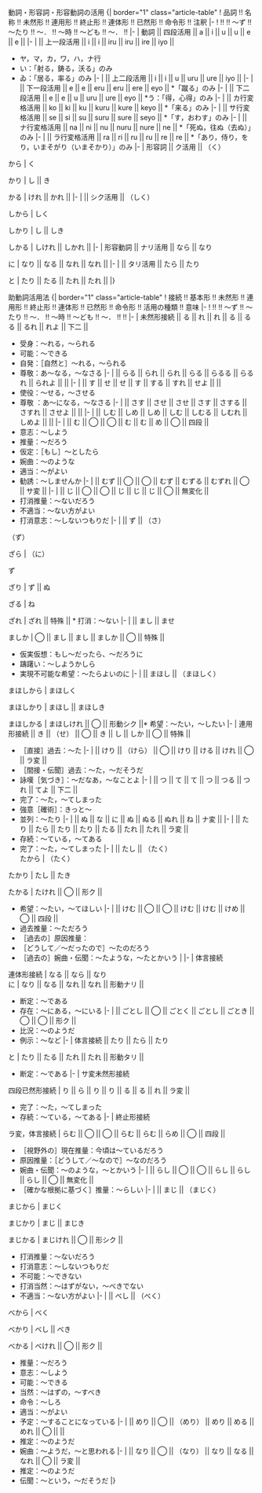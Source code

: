  動詞・形容詞・形容動詞の活用
{| border="1" class="article-table"
! 品詞 !! 名称 !! 未然形 !! 連用形 !! 終止形 !! 連体形 !! 已然形 !! 命令形 !! 注釈
|-
!   !!   !! 〜ず !! 〜たり !! 〜． !! 〜時 !! 〜ども !! 〜． !!
|-
| 動詞 || 四段活用 || a || i || u || u || e || e ||
|-
|   || 上一段活用 || i || i || iru || iru || ire || iyo ||
* ヤ，マ，カ，ワ，ハ，ナ行
* い：「射る，鋳る，沃る」のみ
* ゐ：「居る，率る」のみ
|-
|   || 上二段活用 || i || i || u || uru || ure || iyo ||
|-
|   || 下一段活用 || e || e || eru || eru || ere || eyo ||
*「蹴る」のみ
|-
|   || 下二段活用 || e || e || u || uru || ure || eyo ||
*う：「得，心得」のみ
|-
|   || カ行変格活用 || ko || ki || ku || kuru || kure || keyo ||
*「来る」のみ
|-
|   || サ行変格活用 || se || si || su || suru || sure || seyo ||
*「す，おわす」のみ
|-
|   || ナ行変格活用 || na || ni || nu || nuru || nure || ne ||
*「死ぬ，往ぬ（去ぬ）」のみ
|-
|   || ラ行変格活用 || ra || ri || ru || ru || re || re ||
*「あり，侍り，をり，いまそがり（いまそかり）」のみ
|-
| 形容詞 || ク活用 ||
（く）

から
|
く

かり
| し ||
き

かる
| けれ || かれ ||
|-
| || シク活用 ||
（しく）

しから
|
しく

しかり
| し ||
しき

しかる
| しけれ || しかれ ||
|-
| 形容動詞 || ナリ活用 || なら ||
なり

に
| なり || なる || なれ || なれ ||
|-
|   || タリ活用 || たら ||
たり

と
| たり || たる || たれ || たれ ||
|}

 助動詞活用法
{| border="1" class="article-table"
! 接続 !! 基本形 !! 未然形 !! 連用形 !! 終止形 !! 連体形 !! 已然形 !! 命令形 !! 活用の種類 !! 意味
|-
!   !!   !! 〜ず !! 〜たり !! 〜． !! 〜時 !! 〜ども !! 〜． !!   !!
|-
| 未然形接続 || る || れ || れ || る || るる || るれ || れよ || 下二 ||
* 受身：〜れる，〜られる
* 可能：〜できる
* 自発：［自然と］〜れる，〜られる
* 尊敬：あ〜なる，〜なさる
|-
|   || らる || られ || られ || らる || らるる || らるれ || られよ ||  ||
|-
|   || す || せ || せ || す || する || すれ || せよ ||   ||
* 使役：〜せる，〜させる
* 尊敬 ：あ〜になる，〜なさる
|-
|   || さす || させ || させ || さす || さする || さすれ || させよ ||   ||
|-
|   || しむ || しめ || しめ || しむ || しむる || しむれ || しめよ ||   ||
|-
|   || む || ◯ || ◯ || む || む || め || ◯ || 四段 ||
* 意志：〜しよう
* 推量：〜だろう
* 仮定：［もし］〜としたら
* 婉曲：〜のような
* 適当：〜がよい
* 勧誘：〜しませんか
|-
|   || むず || ◯ || ◯ || むず || むずる || むずれ || ◯ || サ変 ||
|-
|   || じ || ◯ || ◯ || じ || じ || じ || ◯ || 無変化 ||
* 打消推量：〜ないだろう
* 不適当：〜ない方がよい
* 打消意志：〜しないつもりだ
|-
|   || ず ||
（さ）

（ず）

ざら
|
（に）

ず

ざり
| ず ||
ぬ

ざる
|
ね

ざれ
| ざれ || 特殊 || * 打消：〜ない
|-
|   || まし ||
ませ

ましか
| ◯ || まし || まし || ましか || ◯ || 特殊 ||
* 仮実仮想：もし〜だったら、〜だろうに
* 躊躇い：〜しようかしら
* 実現不可能な希望：〜たらよいのに
|-
|   || まほし ||
（まほしく）

まほしから
|
まほしく

まほしかり
| まほし ||
まほしき

まほしかる
| まほしけれ || ◯ || 形動シク ||* 希望：〜たい，〜したい
|-
| 連用形接続 || き || （せ） || ◯ || き || し || しか || ◯ || 特殊 ||
* ［直接］過去：〜た
|-
|   || けり || （けら） || ◯ || けり || ける || けれ || ◯ || ラ変 ||
* ［間接・伝聞］過去：〜た，〜だそうだ
* 詠嘆［気づき］：〜だなあ，〜なことよ
|-
|   || つ || て || て || つ || つる || つれ || てよ || 下二 ||
* 完了：〜た，〜てしまった
* 強意［確術］：きっと〜
* 並列：〜たり
|-
|   || ぬ || な || に || ぬ || ぬる || ぬれ || ね || ナ変 ||
|-
|   || たり || たら || たり || たり || たる || たれ || たれ || ラ変 ||
* 存続：〜ている，〜てある
* 完了：〜た，〜てしまった
|-
|   || たし ||
（たく）     
たから
|
（たく）

たかり
| たし ||
たき

たかる
| たけれ || ◯ || 形ク ||
* 希望：〜たい，〜てほしい
|-
|   || けむ || ◯ || ◯ || けむ || けむ || けめ || ◯ || 四段 ||
* 過去推量：〜ただろう
* ［過去の］原因推量：
* ［どうして／〜だったので］〜たのだろう
* ［過去の］婉曲・伝聞：〜たような，〜たとかいう |
|-
| 体言接続

連体形接続
| なる || なら ||
なり     
に
| なり || なる || なれ || なれ || 形動ナリ ||
* 断定：〜である
* 存在：〜にある，〜にいる
|-
|   || ごとし || ◯ || ごとく || ごとし || ごとき || ◯ || ◯ || 形ク ||
* 比況：〜のようだ
* 例示：〜など
|-
| 体言接続 || たり || たら ||
たり

と
| たり || たる || たれ || たれ || 形動タリ ||
* 断定：〜である
|-
|
サ変未然形接続

四段已然形接続
| り || ら || り || り || る || る || れ || ラ変 ||
* 完了：〜た，〜てしまった
* 存続：〜ている，〜てある
|-
|
終止形接続

ラ変，体言接続
| らむ || ◯ || ◯ || らむ || らむ || らめ || ◯ || 四段 ||
* ［視野外の］現在推量：今頃は〜ているだろう
* 原因推量：［どうして／〜なので］〜なのだろう
* 婉曲・伝聞：〜のような，〜とかいう
|-
|   || らし || ◯ || ◯ || らし || らし || らし || ◯ || 無変化 ||
* ［確かな根拠に基づく］推量：〜らしい
|-
|   || まじ ||
（まじく）

まじから
|
まじく

まじかり
| まじ ||
まじき

まじかる
| まじけれ || ◯ || 形シク ||
* 打消推量：〜ないだろう
* 打消意志：〜しないつもりだ
* 不可能：〜できない
* 打消当然：〜はずがない，〜べきでない
* 不適当：〜ない方がよい
|-
|   || べし ||
（べく）

べから
|
べく

べかり
| べし ||
べき

べかる
| べけれ || ◯ || 形ク ||
* 推量：〜だろう
* 意志：〜しよう
* 可能：〜できる
* 当然：〜はずの，〜すべき
* 命令：〜しろ
* 適当：〜がよい
* 予定：〜することになっている
|-
|   || めり || ◯ || （めり） || めり || める || めれ || ◯ ||   ||
* 推定：〜のようだ
* 婉曲：〜ようだ，〜と思われる
|-
|   || なり || ◯ || （なり） || なり || なる || なれ || ◯ || ラ変 ||
* 推定：〜のようだ
* 伝聞：〜という，〜だそうだ
|}